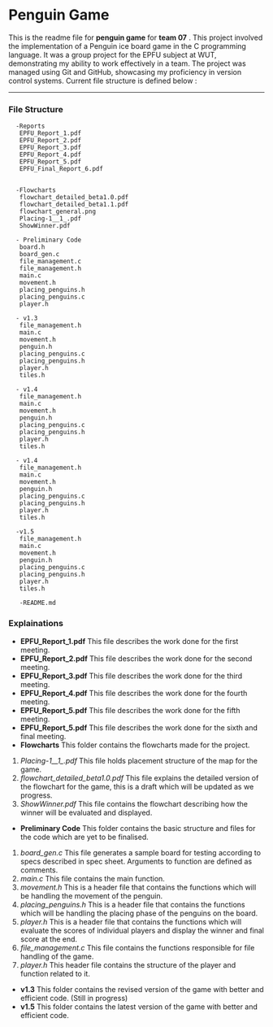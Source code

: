 # Penguin Game
This is the readme file for **penguin game** for **team 07** .
This project involved the implementation of a Penguin ice board game in the C programming language. It was a group project for the EPFU subject at WUT, demonstrating my ability to work effectively in a team. The project was managed using Git and GitHub, showcasing my proficiency in version control systems. 
Current file structure is defined below :
___
### File Structure
      -Reports
       EPFU_Report_1.pdf
       EPFU_Report_2.pdf
       EPFU_Report_3.pdf
       EPFU_Report_4.pdf
       EPFU_Report_5.pdf
       EPFU_Final_Report_6.pdf
      
      
      -Flowcharts
       flowchart_detailed_beta1.0.pdf
       flowchart_detailed_beta1.1.pdf
       flowchart_general.png
       Placing-1__1_.pdf
       ShowWinner.pdf
      
      - Preliminary Code     
       board.h
       board_gen.c
       file_management.c
       file_management.h
       main.c
       movement.h
       placing_penguins.h
       placing_penguins.c
       player.h
       
      - v1.3
       file_management.h
       main.c
       movement.h
       penguin.h
       placing_penguins.c
       placing_penguins.h
       player.h
       tiles.h
       
      - v1.4
       file_management.h
       main.c
       movement.h
       penguin.h
       placing_penguins.c
       placing_penguins.h
       player.h
       tiles.h
       
      - v1.4
       file_management.h
       main.c
       movement.h
       penguin.h
       placing_penguins.c
       placing_penguins.h
       player.h
       tiles.h
       
      -v1.5
       file_management.h
       main.c
       movement.h
       penguin.h
       placing_penguins.c
       placing_penguins.h
       player.h
       tiles.h
       
       -README.md
       
     
### Explainations
- **EPFU_Report_1.pdf**
   This file describes the work done for the first meeting.
- **EPFU_Report_2.pdf**
   This file describes the work done for the second meeting.
- **EPFU_Report_3.pdf**
   This file describes the work done for the third meeting.
- **EPFU_Report_4.pdf**
   This file describes the work done for the fourth meeting.
- **EPFU_Report_5.pdf**
   This file describes the work done for the fifth meeting.
- **EPFU_Report_5.pdf**
   This file describes the work done for the sixth and final meeting.
- **Flowcharts**
   This folder contains the flowcharts made for the project.
1. *Placing-1__1_.pdf*
   This file holds placement structure of the map for the game.
2. *flowchart_detailed_beta1.0.pdf*
   This file explains the detailed version of the flowchart for the game, this is a draft which will be updated as we progress.
3. *ShowWinner.pdf*
   This file contains the flowchart describing how the winner will be evaluated and displayed.
- **Preliminary Code**
   This folder contains the basic structure and files for the code which are yet to be finalised.
1.  *board_gen.c*
    This file generates a sample board for testing according to specs described in spec sheet. Arguments to function are defined as comments.
2. *main.c*
   This file contains the main function.
3. *movement.h*
   This is a header file that contains the functions which will be handling the movement of the penguin. 
4. *placing_penguins.h*
   This is a header file that contains the functions which will be handling the placing phase of the penguins on the board.
5. *player.h*
   This is a header file that contains the functions which will evaluate the scores of individual players and display the winner and final score at the end.
6. *file_management.c*
   This file contains the functions responsible for file handling of the game.
7. *player.h*
   This header file contains the structure of the player and function related to it.
- **v1.3**
   This folder contains the revised version of the game with better and efficient code. (Still in progress)
- **v1.5**
   This folder contains the latest version of the game with better and efficient code.
